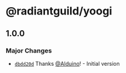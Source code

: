 # @radiantguild/yoogi

## 1.0.0
### Major Changes



- [`dbdd20d`](https://github.com/RadiantGuild/Lib.Yoogi/commit/dbdd20d956391ed9d7ef0fb528424871cd0b22c9) Thanks [@Alduino](https://github.com/Alduino)! - Initial version
